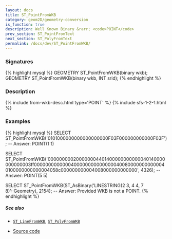 ```yaml
---
layout: docs
title: ST_PointFromWKB
category: geom2D/geometry-conversion
is_function: true
description: Well Known Binary &rarr; <code>POINT</code>
prev_section: ST_PointFromText
next_section: ST_PolyFromText
permalink: /docs/dev/ST_PointFromWKB/
---
```


### Signatures

{% highlight mysql %}
GEOMETRY ST_PointFromWKB(binary wkb);
GEOMETRY ST_PointFromWKB(binary wkb, INT srid);
{% endhighlight %}

### Description

{% include from-wkb-desc.html type='POINT' %}
{% include sfs-1-2-1.html %}

### Examples

{% highlight mysql %}
SELECT ST_PointFromWKB('0101000000000000000000F03F000000000000F03F');
-- Answer: POINT(1 1)

SELECT ST_PointFromWKB('000000000200000004401400000000000040140000000000003ff00000000000004000000000000000400800000000000040100000000000004058c000000000004008000000000000', 4326);
-- Answer: POINT(5 5)

SELECT ST_PointFromWKB(ST_AsBinary('LINESTRING(2 3, 4 4, 7 8)'::Geometry), 2154);
-- Answer: Provided WKB is not a POINT.
{% endhighlight %}

##### See also

* [`ST_LineFromWKB`](../ST_LineFromWKB), [`ST_PolyFromWKB`](../ST_PolyFromWKB)

* <a href="https://github.com/irstv/H2GIS/blob/master/h2spatial/src/main/java/org/h2gis/h2spatial/internal/function/spatial/convert/ST_PointFromWKB.java" target="_blank">Source code</a>
